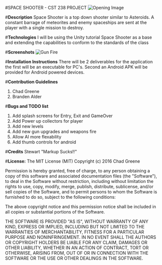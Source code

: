 #SPACE SHOOTER - CST 238 PROJECT
![Opening Image](https://github.com/chadgreene/CST328/blob/master/OpeningSeq.PNG)

#**Description**
Space Shooter is a top down shooter similar to Asteroids.  A constant barrage of meteorites and enemy spaceships are sent at the player with a single mission to destroy. 

#**Technologies**
I will be using the Unity tutorial Space Shooter as a base and extending the capabilities to conform to the standards of the class

#**Screenshots**
![Gun Fire](https://github.com/chadgreene/CST328/blob/master/guns.PNG)

#**Installation Instructions**
There will be 2 deliverables for the application the first will be an executable for PC's.  Second an Android APK will be provided for Android powered devices.

#**Contribution Guidelines**
1. Chad Greene
1. Branden Alder

#**Bugs and TODO list**
1. Add splash screens for Entry, Exit and GameOver
1. Add Power up collectors for player
1. Add new levels
1. Add new gun upgrades and weapons fire
1. Allow AI more flexability
1. Add thumb controls for android 

#**Credits**
Stewart "Markup Sucks!!"

#**License:**
The MIT License (MIT)
Copyright (c) 2016 Chad Greene

Permission is hereby granted, free of charge, to any person obtaining a copy of this software and associated documentation files (the "Software"), to deal in the Software without restriction, including without limitation the rights to use, copy, modify, merge, publish, distribute, sublicense, and/or sell copies of the Software, and to permit persons to whom the Software is furnished to do so, subject to the following conditions:

The above copyright notice and this permission notice shall be included in all copies or substantial portions of the Software.

THE SOFTWARE IS PROVIDED "AS IS", WITHOUT WARRANTY OF ANY KIND, EXPRESS OR IMPLIED, INCLUDING BUT NOT LIMITED TO THE WARRANTIES OF MERCHANTABILITY, FITNESS FOR A PARTICULAR PURPOSE AND NONINFRINGEMENT. IN NO EVENT SHALL THE AUTHORS OR COPYRIGHT HOLDERS BE LIABLE FOR ANY CLAIM, DAMAGES OR OTHER LIABILITY, WHETHER IN AN ACTION OF CONTRACT, TORT OR OTHERWISE, ARISING FROM, OUT OF OR IN CONNECTION WITH THE SOFTWARE OR THE USE OR OTHER DEALINGS IN THE SOFTWARE.
